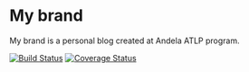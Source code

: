 # My brand
My brand is a personal blog created at Andela ATLP program.

[![Build Status](https://travis-ci.com/travis-ci/travis-web.svg?branch=master)](https://travis-ci.com/travis-ci/travis-web)
[![Coverage Status](https://coveralls.io/repos/github/alainmucyo/andelabrand/badge.svg)](https://coveralls.io/github/alainmucyo/andelabrand)
